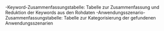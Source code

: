 
-Keyword-Zusammenfassungstabelle: Tabelle zur Zusammenfassung und Reduktion der Keywords aus den Rohdaten
-Anwendungsszenario-Zusammenfassungstabelle: Tabelle zur Kategorisierung der gefundenen Anwendungsszenarien

